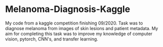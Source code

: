 # Melanoma-Diagnosis-Kaggle

My code from a kaggle competition finishing 09/2020. Task was to diagnose melanoma from images of skin lesions and patient metadata. 
My aim for completing this task was to improve my knowledge of computer vision, pytorch, CNN's, and transfer learning. 
